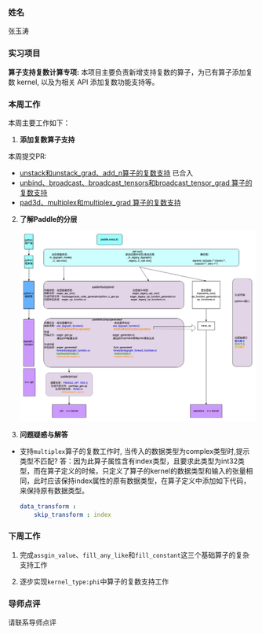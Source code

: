 ### 姓名
张玉涛
### 实习项目
**算子支持复数计算专项:** 本项目主要负责新增支持复数的算子，为已有算子添加复数 kernel, 以及为相关 API 添加复数功能支持等。

### 本周工作
本周主要工作如下：

1. **添加复数算子支持**

本周提交PR: 
 - [unstack和unstack_grad、add_n算子的复数支持](https://github.com/PaddlePaddle/Paddle/pull/59079) 已合入
 - [unbind、broadcast、broadcast_tensors和broadcast_tensor_grad 算子的复数支持](https://github.com/PaddlePaddle/Paddle/pull/59122)
 - [pad3d、multiplex和multiplex_grad 算子的复数支持](https://github.com/PaddlePaddle/Paddle/pull/59277) 

2. **了解Paddle的分层**

   ![complex_work](assets/paddle_layers.png)

3. **问题疑惑与解答**
* 支持`multiplex`算子的复数工作时, 当传入的数据类型为complex类型时,提示类型不匹配?
    答：因为此算子属性含有index类型，且要求此类型为int32类型，而在算子定义的时候，只定义了算子的kernel的数据类型和输入的张量相同，此时应该保持index属性的原有数据类型，在算子定义中添加如下代码，来保持原有数据类型。
    
    ```yaml
    data_transform :
        skip_transform : index
    ```


### 下周工作

1. 完成`assgin_value`、`fill_any_like`和`fill_constant`这三个基础算子的复杂支持工作

2. 逐步实现`kernel_type:phi`中算子的复数支持工作

### 导师点评
请联系导师点评

